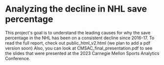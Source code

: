 # Analyzing the decline in NHL save percentage

This project's goal is to understand the leading causes for why the save percentage in the NHL has been on a consistent decline since 2016-17. 
To read the full report, check out public_html_v2.html (we plan to add a pdf version soon)
Also, you can look at CMSAC_final_presentation.pdf to see the slides that were presented at the 2023 Carnegie Mellon Sports Analytics Conference. 
